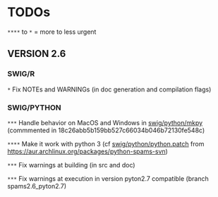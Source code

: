 # TODOs

`****` to `*` = more to less urgent

## VERSION 2.6

### SWIG/R

`*` Fix NOTEs and WARNINGs (in doc generation and compilation flags)

### SWIG/PYTHON

`***` Handle behavior on MacOS and Windows in [swig/python/mkpy](swig/python/mkpy) (commmented in 18c26abb5b159bb527c66034b046b72130fe548c)

`****` Make it work with python 3 (cf [swig/python/python.patch](swig/python/python.patch) from https://aur.archlinux.org/packages/python-spams-svn)

`***` Fix warnings at building (in src and doc)

`***` Fix warnings at execution in version pyton2.7 compatible (branch spams2.6_pyton2.7)
